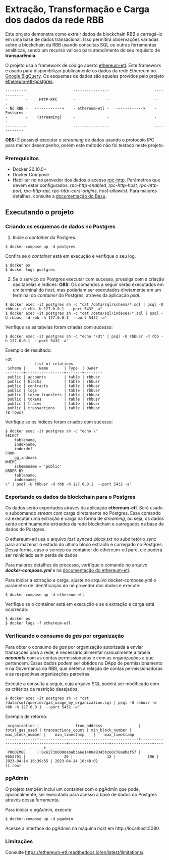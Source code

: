 # Extração, Transformação e Carga dos dados da rede RBB
Este projeto demonstra como extrair dados da blockchain RBB e carregá-lo em uma base de dados transacional. Isso permitirá observações variadas sobre a blockchain da RBB usando consultas SQL ou outras ferramentas analíticas, sendo um recurso valioso para atendimento do seu requisito de **transparência**.

O projeto usa o framework de código aberto [ethereum-etl](https://github.com/blockchain-etl/ethereum-etl). Este framework é usado para disponibilizar publicamente os dados da rede Ethereum no [Google BigQuery](https://goo.gl/oY5BCQ). Os esquemas de dados são aqueles providos pelo projeto [ethereum-etl-postgres](https://github.com/blockchain-etl/ethereum-etl-postgres).

    ----------                    ----------------                    ------------ 
    -        -     HTTP-RPC       -              -                    -          -
    - Nó RBB -   ------------>    - ethereum-etl -   ------------>    - Postgres -
    -        -    (streaming)     -              -                    -          -
    ----------                    ----------------                    ------------

**OBS:** É  possível executar o *streaming* de dados usando o protocolo IPC para melhor desempenho, porém este método não foi testado neste projeto.

### Prerequisitos
- Docker 20.10.0+
- Docker Compose
- Habilitar no nó provedor dos dados o acesso [rpc-http](https://besu.hyperledger.org/stable/public-networks/how-to/use-besu-api/json-rpc#http). Parâmetros que devem estar configurados: *rpc-http-enabled, rpc-http-host, rpc-http-port, rpc-http-api, rpc-http-cors-origins, host-allowlist*. Para maiores detalhes, consulte a [documentação do Besu](https://besu.hyperledger.org/stable/public-networks/reference/cli/options).

## Executando o projeto

### Criando os esquemas de dados no Postgres
1. Inicie o *container* do Postgres. 
```
$ docker-compose up -d postgres
```

Confira se o *container* está em execução e verifique o seu log.
```
$ docker ps
$ docker logs postgres
```

2. Se o serviço do Postgres executar com sucesso, prossiga com a criação das tabelas e índices:
**OBS:** Os comandos a seguir serão executados em um terminal do *host*, mas poderiam ser executados diretamente em um terminal do *container* do Postgres, através da aplicação *psql*.
```
$ docker exec -it postgres sh -c "cat /data/sql/schema/*.sql | psql -U rbbusr -d rbb -h 127.0.0.1  --port 5432 -a"
$ docker exec -it postgres sh -c "cat /data/sql/indexes/*.sql | psql -U rbbusr -d rbb -h 127.0.0.1  --port 5432 -a"
```

Verifique se as tabelas foram criadas com sucesso:
```
$ docker exec -it postgres sh -c "echo '\dt' | psql -U rbbusr -d rbb -h 127.0.0.1  --port 5432 -a"
```
Exemplo de resultado:
```
\dt
             List of relations
 Schema |      Name       | Type  | Owner  
--------+-----------------+-------+--------
 public | accounts        | table | rbbusr
 public | blocks          | table | rbbusr
 public | contracts       | table | rbbusr
 public | logs            | table | rbbusr
 public | token_transfers | table | rbbusr
 public | tokens          | table | rbbusr
 public | traces          | table | rbbusr
 public | transactions    | table | rbbusr
(8 rows)
```

Verifique se os índices foram criados com sucesso:
```
$ docker exec -it postgres sh -c "echo \"
SELECT
    tablename,
    indexname,
    indexdef
FROM
    pg_indexes
WHERE
    schemaname = 'public'
ORDER BY
    tablename,
    indexname;
\" | psql -U rbbusr -d rbb -h 127.0.0.1  --port 5432 -a"
```

### Exportando os dados da blockchain para o Postgres
Os dados serão exportados através da aplicação **ethereum-etl**. Será usado o subcomando *stream* com carga diretamente no Postgres. Esse comando irá executar uma extração e carga na forma de *streaming*, ou seja, os dados serão continuamente extraídos da rede blockchain e carregados na base de dados do Postgres. 

O ethereum-etl usa o arquivo *last_synced_block.txt* no subdiretório *sync* para armazenar o estado do último bloco extraído e carregado no Postgres. Dessa forma, caso o serviço ou container do ethereum-etl pare, ele poderá ser reiniciado sem perda de dados.

Para maiores detalhes do processo, verifique o comando no arquivo ***docker-compose.yml*** e na [documentação do ethereum-etl](https://github.com/blockchain-etl/ethereum-etl/blob/develop/docs/commands.md#stream).

Para iniciar a extração e carga, ajuste no arquivo docker-compose.yml o parâmetro de identificação do nó provedor dos dados e execute:
```
$ docker-compose up -d ethereum-etl
```

Verifique se o container está em execução e se a extração e carga está ocorrendo:
```
$ docker ps
$ docker logs -f ethereum-etl
```

### Verificando o consumo de *gas* por organização
Para obter o consumo de *gas* por organização autorizada a enviar transações para a rede, é necessário alimentar manualmente a tabela ***accounts*** com as contas permissionadas e com as organizações a que pertencem. Esses dados podem ser obtidos no DApp de permissionamento e na Governança da RBB, que detém a relação de contas permissionadoras e as respectivas organizações parceiras.

Execute a consulta a seguir, cujo arquivo SQL poderá ser modificado com os critérios de restrição desejados.
```
$ docker exec -it postgres sh -c "cat /data/sql/queries/gas_usage_by_organization.sql | psql -U rbbusr -d rbb -h 127.0.0.1  --port 5432 -a"
```

Exemplo de retorno:
```
 organization |                from_address                | total_gas_used | transactions_count | min_block_number | max_block_number |    min_timestamp    |    max_timestamp    
--------------+--------------------------------------------+----------------+--------------------+------------------+------------------+---------------------+---------------------
 PRODEMGE     | 0x627306090abab3a6e1400e9345bc60c78a8bef57 |        9652791 |                 20 |               12 |              196 | 2023-04-14 16:39:55 | 2023-04-14 16:48:02
(1 row)
```

### pgAdmin
O projeto também inclui um container com o pgAdmin que pode, opcionalmente, ser executado para acesso à base de dados do Postgres através dessa ferramenta.

Para iniciar o pgAdmin, execute:
```
$ docker-compose up -d pgadmin
```

Acesse a interface do pgAdmin na máquina *host* em http://localhost:5080

### Limitações
Consulte <https://ethereum-etl.readthedocs.io/en/latest/limitations/>.
